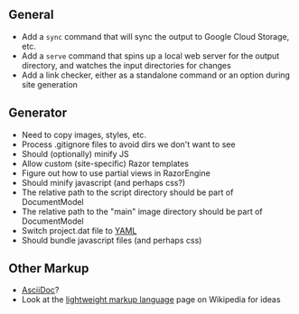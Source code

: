 
## General ##

- Add a `sync` command that will sync the output to Google Cloud Storage, etc.
- Add a `serve` command that spins up a local web server for the output directory, and watches the input directories for changes
- Add a link checker, either as a standalone command or an option during site generation

## Generator ##

- Need to copy images, styles, etc.
- Process .gitignore files to avoid dirs we don't want to see
- Should (optionally) minify JS
- Allow custom (site-specific) Razor templates
- Figure out how to use partial views in RazorEngine
- Should minify javascript (and perhaps css?)
- The relative path to the script directory should be part of DocumentModel
- The relative path to the "main" image directory should be part of DocumentModel
- Switch project.dat file to [YAML](http://yaml.org/)
- Should bundle javascript files (and perhaps css)


## Other Markup ##

- [AsciiDoc](http://www.methods.co.nz/asciidoc/)?
- Look at the [lightweight markup language](https://en.wikipedia.org/wiki/Lightweight_markup_language) page on Wikipedia for ideas
